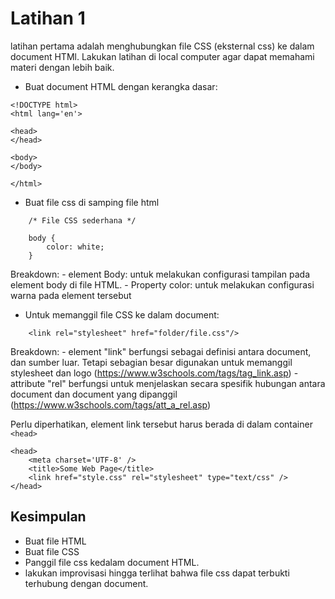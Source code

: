 # Latihan 1

latihan pertama adalah menghubungkan file CSS (eksternal css) ke dalam document HTMl.
Lakukan latihan di local computer agar dapat memahami materi dengan lebih baik.

- Buat document HTML dengan kerangka dasar:
```
<!DOCTYPE html>
<html lang='en'>

<head>
</head>

<body>
</body>

</html>
```

- Buat file css di samping file html
```
    /* File CSS sederhana */

    body { 
        color: white; 
    }
```

Breakdown:
    - element Body: untuk melakukan configurasi tampilan pada element body di file HTML.
    - Property color: untuk melakukan configurasi warna pada element tersebut

- Untuk memanggil file CSS ke dalam document:
```
    <link rel="stylesheet" href="folder/file.css"/>
```
Breakdown:
    - element "link" berfungsi sebagai definisi antara document, dan sumber luar. Tetapi sebagian besar digunakan untuk memanggil stylesheet dan logo (https://www.w3schools.com/tags/tag_link.asp)
    - attribute "rel" berfungsi untuk menjelaskan secara spesifik hubungan antara document dan document yang dipanggil (https://www.w3schools.com/tags/att_a_rel.asp)

Perlu diperhatikan, element link tersebut harus berada di dalam container `<head>`

```
<head>
    <meta charset='UTF-8' />
    <title>Some Web Page</title>
    <link href="style.css" rel="stylesheet" type="text/css" />
</head>
```

## Kesimpulan
- Buat file HTML
- Buat file CSS
- Panggil file css kedalam document HTML.
- lakukan improvisasi hingga terlihat bahwa file css dapat terbukti terhubung dengan document.
